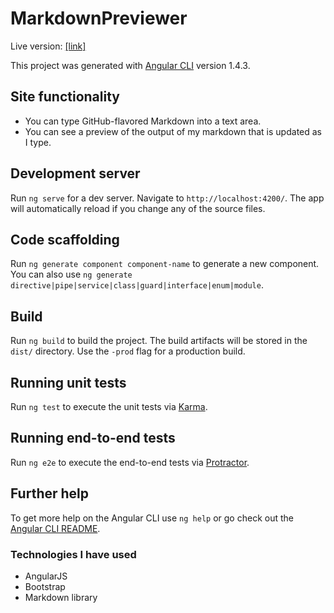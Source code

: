 # MarkdownPreviewer
Live version: [[link]](http://kamil.webheroes.io/Projekty/mark/)

This project was generated with [Angular CLI](https://github.com/angular/angular-cli) version 1.4.3.

## Site functionality

* You can type GitHub-flavored Markdown into a text area.
* You can see a preview of the output of my markdown that is updated as I type.

## Development server

Run `ng serve` for a dev server. Navigate to `http://localhost:4200/`. The app will automatically reload if you change any of the source files.

## Code scaffolding

Run `ng generate component component-name` to generate a new component. You can also use `ng generate directive|pipe|service|class|guard|interface|enum|module`.

## Build

Run `ng build` to build the project. The build artifacts will be stored in the `dist/` directory. Use the `-prod` flag for a production build.

## Running unit tests

Run `ng test` to execute the unit tests via [Karma](https://karma-runner.github.io).

## Running end-to-end tests

Run `ng e2e` to execute the end-to-end tests via [Protractor](http://www.protractortest.org/).

## Further help

To get more help on the Angular CLI use `ng help` or go check out the [Angular CLI README](https://github.com/angular/angular-cli/blob/master/README.md).

### Technologies I have used
* AngularJS
* Bootstrap
* Markdown library
